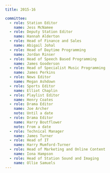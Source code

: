 ```yaml
---
title: 2015-16

committee:
  - role: Station Editor
    name: Jess McNamee
  - role: Deputy Station Editor
    name: Hannah Alderton
  - role: Head of Finance and Sales
    name: Abigail Johal
  - role: Head of Daytime Programming
    name: Jordan Rinser
  - role: Head of Speech Based Programming
    name: James Gooderson
  - role: Head of Specialist Music Programming
    name: James Perkins
  - role: News Editor
    name: Megan Ashdown
  - role: Sports Editor
    name: Elliot Chaplin
  - role: Playlist Editor
    name: Henry Coates
  - role: Drama Editor
    name: Joe Archer
    note: Until a date
  - role: Drama Editor
    name: Harry Boutflower
    note: From a date
  - role: Technical Manager
    name: James Turner
  - role: Head of IT
    name: Harry Mumford-Turner
  - role: Head of Marketing and Online Content
    name: Iona Hampson
  - role: Head of Station Sound and Imaging
    name: Ollie Samuels
---
```

